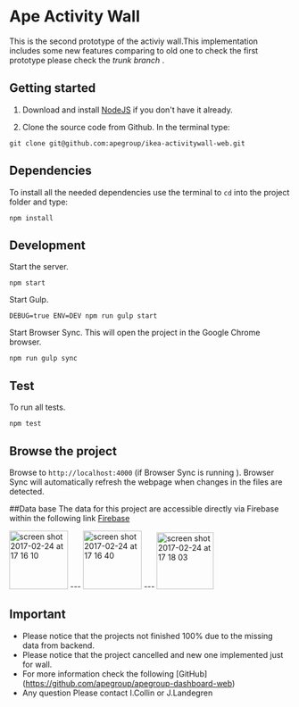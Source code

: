 # Ape Activity Wall

This is the second prototype of the activiy wall.This implementation includes some new features comparing to old one
to check the first prototype please check the *trunk branch* .

## Getting started
1. Download and install [NodeJS](https://nodejs.org) if you don't have it already.

2. Clone the source code from Github. In the terminal type:

 ```
git clone git@github.com:apegroup/ikea-activitywall-web.git
```

## Dependencies
To install all the needed dependencies use the terminal to `cd` into the project folder and type:

```
npm install
```

## Development
Start the server.

```
npm start
```

Start Gulp.

```
DEBUG=true ENV=DEV npm run gulp start
```

Start Browser Sync. This will open the project in the Google Chrome browser.

```
npm run gulp sync
```

## Test
To run all tests.

```
npm test
```

## Browse the project
Browse to `http://localhost:4000` (if Browser Sync is running ).
Browser Sync will automatically refresh the webpage when changes in the files are detected.

##Data base
The data for this project are accessible directly via Firebase within the following link
 [Firebase](https://activitywall-d8629.firebaseio.com/)


<img width="105" alt="screen shot 2017-02-24 at 17 16 10" src="https://cloud.githubusercontent.com/assets/15781725/23311703/4339e238-fab7-11e6-8d55-7e63a9136c3e.png">
---
<img width="105" alt="screen shot 2017-02-24 at 17 16 40" src="https://cloud.githubusercontent.com/assets/15781725/23311720/5c907db4-fab7-11e6-8cf4-262bb052c26c.png">
---
<img width="102" alt="screen shot 2017-02-24 at 17 18 03" src="https://cloud.githubusercontent.com/assets/15781725/23311742/73cb6002-fab7-11e6-9030-0480c92e9728.png">


## Important
* Please notice that the projects not finished 100% due to the missing data from backend.
* Please notice that the project cancelled and new one implemented just for wall.
* For more information check the following [GitHub] (https://github.com/apegroup/apegroup-dashboard-web)
* Any question Please contact I.Collin or J.Landegren


